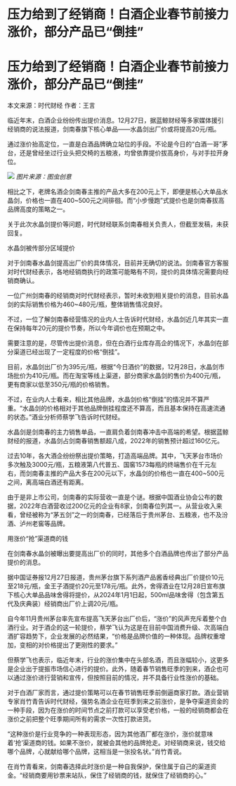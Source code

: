 # 压力给到了经销商！白酒企业春节前接力涨价，部分产品已“倒挂”

# 压力给到了经销商！白酒企业春节前接力涨价，部分产品已“倒挂”

本文来源：时代财经 作者：王言

临近年末，白酒企业纷纷传出提价消息。12月27日，据蓝鲸财经等多家媒体援引经销商的说法报道，剑南春旗下核心单品——水晶剑出厂价或将提高20元/瓶。

通过涨价抬高定位，一直是白酒品牌确立站位的手段。不论是今日的“白酒一哥”茅台，还是曾经坐过行业头把交椅的五粮液，均曾依靠提价拔高身价，与对手拉开身位。

![](https://inews.gtimg.com/om_bt/OwykyvjoZpfep6pUvIKVoTA3rtVqSNr7TgFzAhqqhoVFgAA/1000)
_图片来源：图虫创意_

相比之下，老牌名酒企剑南春主推的产品大多在200元上下，即便是核心大单品水晶剑，价格也一直在400~500元之间徘徊。而“小步慢跑”式提价也是剑南春拔高品牌高度的策略之一。

关于此次水晶剑提价等问题，时代财经联系剑南春相关负责人，但截至发稿，未获回复。

水晶剑被传部分区域提价

对于剑南春水晶剑提高出厂价的具体情况，目前并无确切的说法。剑南春官方客服对时代财经表示，各地经销商执行的政策可能略有不同，提价的具体情况需要向经销商确认。

一位广州剑南春的经销商对时代财经表示，暂时未收到相关提价的消息，目前水晶剑的实际销售价格为460~480元/瓶，整体销售情况良好。

不过，一位了解剑南春经营情况的业内人士告诉时代财经，水晶剑近几年其实一直在保持每年20元的提价节奏，所以今年调价也在预期之中。

需要注意的是，尽管传出提价消息，但在白酒行业库存高企的情况下，水晶剑在部分渠道已经出现了一定程度的价格“倒挂”。

目前，水晶剑出厂价为395元/瓶，根据“今日酒价”的数据，12月28日，水晶剑市场批价为410元/瓶。而在淘宝等线上渠道，部分商家水晶剑的售价为400元/瓶，更有商家以低至350元/瓶的价格销售。

不过，在业内人士看来，相比其他品牌，水晶剑价格“倒挂”的情况并不算严重。“水晶剑的价格相对于其他品牌倒挂程度还不算高，而且基本保持在高速流通的状态。”酒业分析师蔡学飞告诉时代财经。

水晶剑是剑南春的主力销售单品，一直肩负着剑南春冲击中高端的希望。根据蓝鲸财经的报道，水晶剑占剑南春销售额超八成，2022年的销售预计超过160亿元。

过去10年，各大酒企纷纷祭出提价策略，打造高端品牌。其中，飞天茅台市场价多次触及3000元/瓶，五粮液第八代普五、国窖1573每瓶的终端售价在千元左右，而剑南春主推的产品大多在200元以下，水晶剑的价格也一直在400~500元之间，离高端白酒还有距离。

由于是非上市公司，剑南春的实际营收一直是个谜。根据中国酒业协会公布的数据，2022年白酒营收过200亿元的企业有8家，剑南春位列其一。从营业收入来看，曾经被称为“茅五剑”之一的剑南春，已经落后于贵州茅台、五粮液，也不及汾酒、泸州老窖等品牌。

用涨价“抢”渠道商的钱

在剑南春水晶剑被曝出要提高出厂价的同时，其他多个白酒品牌也传出了部分产品提价的消息。

据中国证券报12月27日报道，贵州茅台旗下系列酒产品酱香经典出厂价提价10元至218元/瓶，金王子酒提价20元至178元/瓶。此外，舍得酒业在12月28日宣布旗下核心大单品品味舍得将提价，从2024年1月1日起，500ml品味舍得（包含第五代及庆典装）经销商出厂价上调20元/瓶。

自今年11月贵州茅台率先宣布提高飞天茅台出厂价后，“涨价”的风声充斥着整个白酒行业。对于酒企的这一轮提价，蔡学飞认为这是在目前中国消费升级、次高端白酒扩容趋势下，企业发展的必然结果，“价格是品牌价值的一种体现。品牌权重增加，变相的对价格提出了更刚性的要求。”

但蔡学飞也表示，临近年末，行业的涨价集中在头部名酒，而且涨幅较小，这更多是企业出于提振市场信心进行的提价。此外，随着春节销售旺季的到来，酒企也可以通过涨价进行营销和宣传，但按照目前的情况，并不具备行业性涨价的基础。

对于白酒厂家而言，通过提价策略可以在春节销售旺季前倒逼商家打款。酒业营销专家肖竹青告诉时代财经，强势名酒企业在旺季到来之前涨价，是争夺渠道资金的一种手段，因为在涨价的时间节点之前打款可以享受老价格，一般的经销商都会在涨价之前把整个旺季期间所有的需求一次性打款进货。

“这种涨价是行业竞争的一种表现形态，因为其他酒厂都在涨价，涨价就意味着‘抢’渠道商的钱。如果不涨价，就被会其他的品牌抢走。对经销商来说，钱交给哪个品牌，心就献给哪个品牌，这相当是一张投名状。”肖竹青说。

在肖竹青看来，剑南春选择此时涨价是一种自我保护，保住属于自己的渠道资金。“经销商要用钞票来站队，保住了经销商的钱，就保住了经销商的心。”

